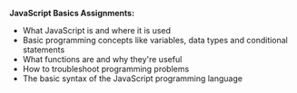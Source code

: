 **JavaScript Basics Assignments:**
- What JavaScript is and where it is used
- Basic programming concepts like variables, data types and conditional statements
- What functions are and why they're useful
- How to troubleshoot programming problems
- The basic syntax of the JavaScript programming language
